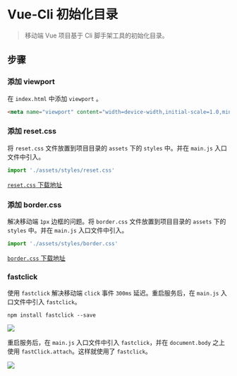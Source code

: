 # Vue-Cli 初始化目录
> 移动端 Vue 项目基于 Cli 脚手架工具的初始化目录。

## 步骤
### 添加 viewport
在 `index.html` 中添加 `viewport` 。
```HTML
<meta name="viewport" content="width=device-width,initial-scale=1.0,minimum-scale=1.0,maximum-scale=1.0,user-scalable=no">
```

### 添加 reset.css
将 `reset.css` 文件放置到项目目录的 `assets` 下的 `styles` 中。并在 `main.js` 入口文件中引入。
```JavaScript
import './assets/styles/reset.css'
```

[`reset.css` 下载地址](https://evenyao-1257191344.cos.ap-chengdu.myqcloud.com/reset.css)


### 添加 border.css
解决移动端 `1px` 边框的问题。将 `border.css` 文件放置到项目目录的 `assets` 下的 `styles` 中。并在 `main.js` 入口文件中引入。
```JavaScript
import './assets/styles/border.css'
```

[`border.css` 下载地址](https://evenyao-1257191344.cos.ap-chengdu.myqcloud.com/border.css)


### fastclick
使用 `fastclick` 解决移动端 `click` 事件 `300ms` 延迟。重启服务后，在 `main.js` 入口文件中引入 `fastclick`。
```
npm install fastclick --save
```
![](https://upload-images.jianshu.io/upload_images/12904618-c224dee3d1b5c39c.png?imageMogr2/auto-orient/strip%7CimageView2/2/w/1240)

重启服务后，在 `main.js` 入口文件中引入 `fastclick`，并在 `document.body` 之上使用 `fastClick.attach`。这样就使用了 `fastclick`。

![](https://upload-images.jianshu.io/upload_images/12904618-a7aca00b31b7b290.png?imageMogr2/auto-orient/strip%7CimageView2/2/w/1240)
